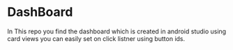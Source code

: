 # DashBoard
 In This repo you find the dashboard which is created in android studio using card views you can easily set on click listner using button ids.
